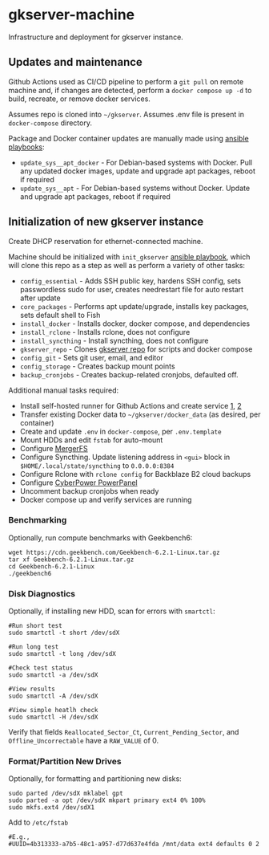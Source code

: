 # gkserver-machine
Infrastructure and deployment for gkserver instance.

## Updates and maintenance
Github Actions used as CI/CD pipeline to perform a `git pull` on remote machine and, if changes are detected, perform a `docker compose up -d` to build, recreate, or remove docker services.

Assumes repo is cloned into `~/gkserver`.
Assumes .env file is present in `docker-compose` directory.

Package and Docker container updates are manually made using [ansible playbooks](https://github.com/rycolos/gklab-ansible/tree/main):
* `update_sys__apt_docker` - For Debian-based systems with Docker. Pull any updated docker images, update and upgrade apt packages, reboot if required
* `update_sys__apt` - For Debian-based systems without Docker. Update and upgrade apt packages, reboot if required

## Initialization of new gkserver instance
Create DHCP reservation for ethernet-connected machine.

Machine should be initialized with `init_gkserver` [ansible playbook](https://github.com/rycolos/gklab-ansible), which will clone this repo as a step as well as perform a variety of other tasks:
* `config_essential` - Adds SSH public key, hardens SSH config, sets passwordless sudo for user, creates needrestart file for auto restart after update
* `core_packages` - Performs apt update/upgrade, installs key packages, sets default shell to Fish
* `install_docker` - Installs docker, docker compose, and dependencies
* `install_rclone` - Installs rclone, does not configure
* `install_syncthing` - Install syncthing, does not configure
* `gkserver_repo` - Clones [gkserver repo](https://github.com/rycolos/gkserver-config/tree/main) for scripts and docker compose
* `config_git` - Sets git user, email, and editor
* `config_storage` - Creates backup mount points
* `backup_cronjobs` - Creates backup-related cronjobs, defaulted off. 

Additional manual tasks required:
* Install self-hosted runner for Github Actions and create service [1](https://docs.github.com/en/actions/hosting-your-own-runners/managing-self-hosted-runners/adding-self-hosted-runners), [2](https://docs.github.com/en/actions/hosting-your-own-runners/managing-self-hosted-runners/configuring-the-self-hosted-runner-application-as-a-service)
* Transfer existing Docker data to `~/gkserver/docker_data` (as desired, per container)
* Create and update `.env` in `docker-compose`, per `.env.template`
* Mount HDDs and edit `fstab` for auto-mount
* Configure [MergerFS](https://github.com/trapexit/mergerfs/blob/master/README.md)
* Configure Syncthing. Update listening address in `<gui>` block in `$HOME/.local/state/syncthing` to `0.0.0.0:8384`
* Configure Rclone with `rclone config` for Backblaze B2 cloud backups
* Configure [CyberPower PowerPanel](https://www.cyberpowersystems.com/product/software/power-panel-personal/powerpanel-for-linux/)
* Uncomment backup cronjobs when ready
* Docker compose up and verify services are running

### Benchmarking
Optionally, run compute benchmarks with Geekbench6:
```
wget https://cdn.geekbench.com/Geekbench-6.2.1-Linux.tar.gz
tar xf Geekbench-6.2.1-Linux.tar.gz
cd Geekbench-6.2.1-Linux
./geekbench6
```

### Disk Diagnostics
Optionally, if installing new HDD, scan for errors with `smartctl`:
```
#Run short test
sudo smartctl -t short /dev/sdX

#Run long test
sudo smartctl -t long /dev/sdX

#Check test status
sudo smartctl -a /dev/sdX

#View results
sudo smartctl -A /dev/sdX

#View simple heatlh check
sudo smartctl -H /dev/sdX
```

Verify that fields `Reallocated_Sector_Ct`, `Current_Pending_Sector`, and `Offline_Uncorrectable` have a `RAW_VALUE` of 0.

### Format/Partition New Drives
Optionally, for formatting and partitioning new disks:
```
sudo parted /dev/sdX mklabel gpt
sudo parted -a opt /dev/sdX mkpart primary ext4 0% 100%
sudo mkfs.ext4 /dev/sdX1
```

Add to `/etc/fstab`
```
#E.g., 
#UUID=4b313333-a7b5-48c1-a957-d77d637e4fda /mnt/data ext4 defaults 0 2
```


